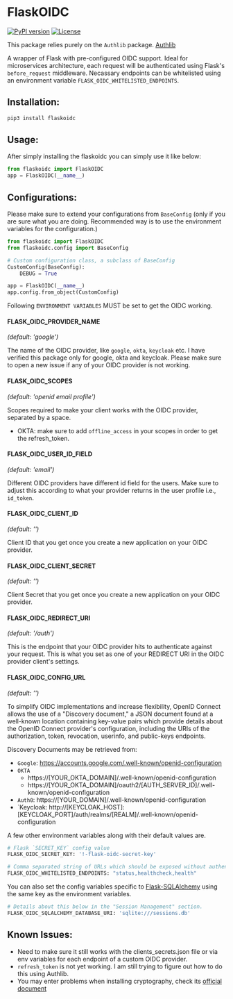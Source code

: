 # FlaskOIDC
[![PyPI version](https://badge.fury.io/py/flaskoidc.svg)](https://badge.fury.io/py/flaskoidc)
[![License](http://img.shields.io/:license-Apache%202-blue.svg)](LICENSE)

This package relies purely on the `Authlib` package. [Authlib](https://docs.authlib.org/en/latest/)

A wrapper of Flask with pre-configured OIDC support. Ideal for microservices architecture, each request will be authenticated using Flask's `before_request` middleware. 
Necassary endpoints can be whitelisted using an environment variable `FLASK_OIDC_WHITELISTED_ENDPOINTS`. 

## Installation:
```bash
pip3 install flaskoidc
```


## Usage:

After simply installing the flaskoidc you can simply use it like below:

```python
from flaskoidc import FlaskOIDC
app = FlaskOIDC(__name__)
``` 

## Configurations:

Please make sure to extend your configurations from `BaseConfig` (only if you are sure what you are doing. Recommended way is to use the environment variables for the configuration.)

```python
from flaskoidc import FlaskOIDC
from flaskoidc.config import BaseConfig

# Custom configuration class, a subclass of BaseConfig
CustomConfig(BaseConfig):
    DEBUG = True

app = FlaskOIDC(__name__)
app.config.from_object(CustomConfig)

```

Following `ENVIRONMENT VARIABLES` MUST be set to get the OIDC working.

#### FLASK_OIDC_PROVIDER_NAME 
_(default: 'google')_

The name of the OIDC provider, like `google`, `okta`, `keycloak` etc. I have verified this package only for
google, okta and keycloak. Please make sure to open a new issue if any of your OIDC provider is not working.

#### FLASK_OIDC_SCOPES 
_(default: 'openid email profile')_

Scopes required to make your client works with the OIDC provider, separated by a space. 

- OKTA: make sure to add `offline_access` in your scopes in order to get the refresh_token.

#### FLASK_OIDC_USER_ID_FIELD
_(default: 'email')_

Different OIDC providers have different id field for the users. Make sure to adjust this according to what 
your provider returns in the user profile i.e., `id_token`.

#### FLASK_OIDC_CLIENT_ID
_(default: '')_

Client ID that you get once you create a new application on your OIDC provider.

#### FLASK_OIDC_CLIENT_SECRET
_(default: '')_

Client Secret that you get once you create a new application on your OIDC provider.

#### FLASK_OIDC_REDIRECT_URI
_(default: '/auth')_

This is the endpoint that your OIDC provider hits to authenticate against your request. 
This is what you set as one of your REDIRECT URI in the OIDC provider client's settings.  

#### FLASK_OIDC_CONFIG_URL
_(default: '')_

To simplify OIDC implementations and increase flexibility, OpenID Connect allows the use of a "Discovery document," a JSON document found at a well-known location containing key-value pairs which provide details about the OpenID Connect provider's configuration, including the URIs of the authorization, token, revocation, userinfo, and public-keys endpoints.

Discovery Documents may be retrieved from:
- `Google`: https://accounts.google.com/.well-known/openid-configuration
- `OKTA`
  - https://[YOUR_OKTA_DOMAIN]/.well-known/openid-configuration
  - https://[YOUR_OKTA_DOMAIN]/oauth2/[AUTH_SERVER_ID]/.well-known/openid-configuration
- `Auth0`: https://[YOUR_DOMAIN]/.well-known/openid-configuration
- `Keycloak: http://[KEYCLOAK_HOST]:[KEYCLOAK_PORT]/auth/realms/[REALM]/.well-known/openid-configuration


A few other environment variables along with their default values are. 

```python
# Flask `SECRET_KEY` config value
FLASK_OIDC_SECRET_KEY: '!-flask-oidc-secret-key'

# Comma separated string of URLs which should be exposed without authentication, else all request will be authenticated.
FLASK_OIDC_WHITELISTED_ENDPOINTS: "status,healthcheck,health"
```

You can also set the config variables specific to [Flask-SQLAlchemy](https://flask-sqlalchemy.palletsprojects.com/en/2.x/config/) using the same key as the environment variables.
```python
# Details about this below in the "Session Management" section.
FLASK_OIDC_SQLALCHEMY_DATABASE_URI: 'sqlite:///sessions.db'
```

## Known Issues:
- Need to make sure it still works with the clients_secrets.json file or via env variables for each endpoint of a custom OIDC provider.
- `refresh_token` is not yet working. I am still trying to figure out how to do this using Authlib. 
- You may enter problems when installing cryptography, check its [official document](https://cryptography.io/en/latest/installation/)
